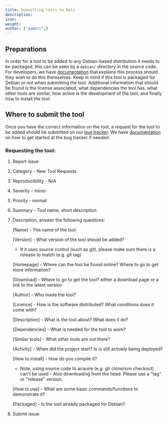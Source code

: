 ```yaml
---
title: Submitting tools to Kali
description:
icon:
weight:
author: ["gamb1t",]
---
```


## Preparations

In order for a tool to be added to any Debian-based distribution it needs to be packaged, this can be seen by a `debian/` directory in the source code. For developers, we have [documentation](/docs/development/intro-to-packaging-example/) that explains this process should they wish to do this themselves. Keep in mind if this tool is packaged for Debian or not when submitting the tool. Additional information that should be found is the license associated, what dependencies the tool has, what other tools are similar, how active is the development of the tool, and finally how to install the tool.

## Where to submit the tool

Once you have the correct information on the tool, a request for the tool to be added should be submitted on our [bug tracker](https://bugs.kali.org/). We have [documentation](/docs/community/submitting-issues-kali-bug-tracker/) on how to get started at the bug tracker if needed.

### Requesting the tool:
1. Report issue
2. Category - New Tool Requests
3. Reproducibility - N/A
4. Severity - minor
5. Priority - normal
6. Summary - Tool name, short description
7. Description, answer the following questions:

     [Name] - The name of the tool

     [Version] - What version of the tool should be added?
     - If it uses source control (such as git), please make sure there is a release to match (e.g. git tag)

     [Homepage] - Where can the tool be found online? Where to go to get more information?

     [Download] - Where to go to get the tool? either a download page or a link to the latest version

     [Author] - Who made the tool?

     [Licence] - How is the software distributed? What conditions does it come with?

     [Description] - What is the tool about? What does it do?

     [Dependencies] - What is needed for the tool to work?

     [Similar tools] - What other tools are out there?

     [Activity] - When did the project start? Is is still actively being deployed?

     [How to install] - How do you compile it?

     - Note, using source code to acquire (e.g. git clone/svn checkout) can't be used - Also downloading from the head. Please use a "tag" or "release" version.

     [How to use] - What are some basic commands/functions to demonstrate it?

     [Packaged] - Is the tool already packaged for Debian?
8. Submit issue
